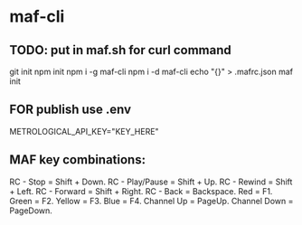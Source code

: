 # maf-cli

## TODO: put in maf.sh for curl command
git init
npm init
npm i -g maf-cli
npm i -d maf-cli
echo "{}" > .mafrc.json
maf init

## FOR publish use .env
METROLOGICAL_API_KEY="KEY_HERE"

## MAF key combinations:
RC - Stop       = Shift + Down.
RC - Play/Pause = Shift + Up.
RC - Rewind     = Shift + Left.
RC - Forward    = Shift + Right.
RC - Back       = Backspace.
Red             = F1.
Green           = F2.
Yellow          = F3.
Blue            = F4.
Channel Up      = PageUp.
Channel Down    = PageDown.

